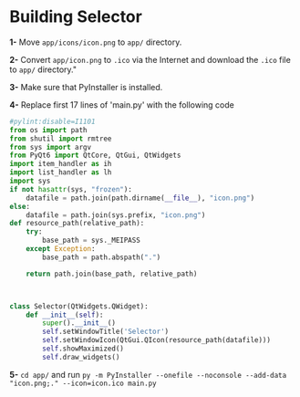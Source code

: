 # Building Selector

**1-** Move `app/icons/icon.png` to `app/` directory.


**2-** Convert `app/icon.png` to `.ico` via the Internet and download the `.ico` file to `app/` directory."


**3-** Make sure that PyInstaller is installed.


**4-** Replace first 17 lines of 'main.py' with the following code
```python
#pylint:disable=I1101
from os import path
from shutil import rmtree
from sys import argv
from PyQt6 import QtCore, QtGui, QtWidgets
import item_handler as ih
import list_handler as lh
import sys
if not hasattr(sys, "frozen"):
    datafile = path.join(path.dirname(__file__), "icon.png")
else:
    datafile = path.join(sys.prefix, "icon.png")
def resource_path(relative_path):    
    try:       
        base_path = sys._MEIPASS
    except Exception:
        base_path = path.abspath(".")

    return path.join(base_path, relative_path)



class Selector(QtWidgets.QWidget):
    def __init__(self):
        super().__init__()
        self.setWindowTitle('Selector')
        self.setWindowIcon(QtGui.QIcon(resource_path(datafile)))
        self.showMaximized()
        self.draw_widgets()
```


**5-** `cd app/` and run `py -m PyInstaller --onefile --noconsole --add-data "icon.png;." --icon=icon.ico main.py`